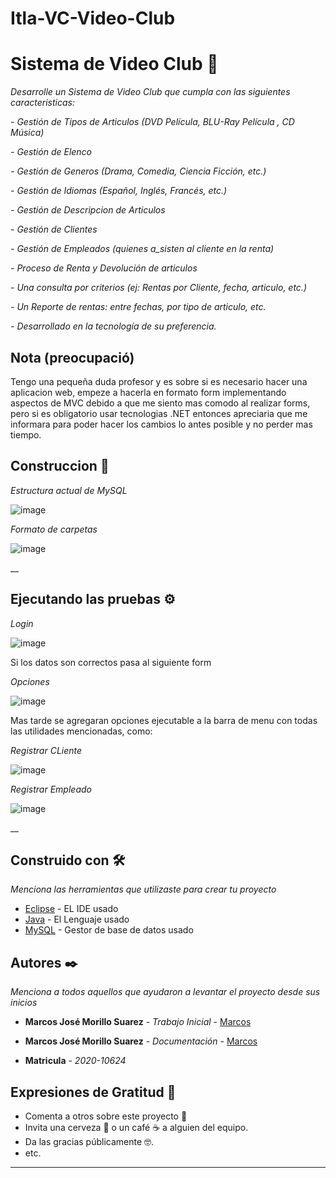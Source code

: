 # Itla-VC-Video-Club

#  Sistema de Video Club 🎥

_Desarrolle un Sistema de Video Club que cumpla con las siguientes caracteristicas:_

_- Gestión de Tipos de Articulos (DVD Película, BLU-Ray Película , CD Música)_

_- Gestión de Elenco_

_- Gestión de Generos (Drama, Comedia, Ciencia Ficción, etc.)_

_- Gestión de Idiomas (Español, Inglés, Francés, etc.)_

_- Gestión de Descripcion de Articulos_

_- Gestión de Clientes_

_- Gestión de Empleados (quienes a_sisten al cliente en la renta)_

_- Proceso de Renta y Devolución de articulos_

_- Una consulta por criterios (ej: Rentas por Cliente, fecha, articulo, etc.)_

_- Un Reporte de rentas: entre fechas, por tipo de articulo, etc._

_- Desarrollado en la tecnología de su preferencia._

## Nota (preocupació)
Tengo una pequeña duda profesor y es sobre si es necesario hacer una aplicacion web, empeze a hacerla en formato form implementando aspectos de MVC debido a que me siento mas comodo al realizar forms, pero si es obligatorio usar tecnologias .NET entonces apreciaria que me informara para poder hacer los cambios lo antes posible y no perder mas tiempo.

## Construccion 🚀
_Estructura actual de MySQL_

![image](https://user-images.githubusercontent.com/86896794/160165760-834c09b4-5ae5-4176-bb66-66b81b64f49f.png)

_Formato de carpetas_

![image](https://user-images.githubusercontent.com/86896794/160165855-72609f70-2945-45e9-a605-a734816eba86.png)

__


## Ejecutando las pruebas ⚙️
_Login_

![image](https://user-images.githubusercontent.com/86896794/160165979-19effc55-375e-440d-ae94-a30d25c7e9e2.png)

Si los datos son correctos pasa al siguiente form

_Opciones_

![image](https://user-images.githubusercontent.com/86896794/160166192-b1ba6cfd-4723-4534-8af6-97f77069ad9f.png)

Mas tarde se agregaran opciones ejecutable a la barra de menu con todas las utilidades mencionadas, como:

_Registrar CLiente_

![image](https://user-images.githubusercontent.com/86896794/160166468-7b06fbf9-1e4c-41bf-98ac-4093f761eac6.png)

_Registrar Empleado_

![image](https://user-images.githubusercontent.com/86896794/160166403-fe6ed556-a81a-49ab-a91d-ff703f7b96df.png)

__

## Construido con 🛠️

_Menciona las herramientas que utilizaste para crear tu proyecto_

* [Eclipse](https://es.wikipedia.org/wiki/Eclipse_(software)) - EL IDE usado
* [Java](https://www.java.com/es/download/ie_manual.jsp) - El Lenguaje usado
* [MySQL](https://www.mysql.com/) - Gestor de base de datos usado

## Autores ✒️

_Menciona a todos aquellos que ayudaron a levantar el proyecto desde sus inicios_

* **Marcos José Morillo Suarez** - *Trabajo Inicial* - [Marcos](https://github.com/Marc-Morillo)
* **Marcos José Morillo Suarez** - *Documentación* - [Marcos](https://github.com/Marc-Morillo)

* **Matricula** - *2020-10624*

## Expresiones de Gratitud 🎁

* Comenta a otros sobre este proyecto 📢
* Invita una cerveza 🍺 o un café ☕ a alguien del equipo. 
* Da las gracias públicamente 🤓.
* etc.

---
